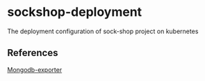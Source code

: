 # sockshop-deployment
The deployment configuration of sock-shop project on kubernetes

## References
[Mongodb-exporter](https://github.com/percona/mongodb_exporter)
